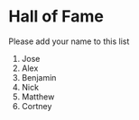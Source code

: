 # Hall of Fame
Please add your name to this list

1. Jose
2. Alex
3. Benjamin
4. Nick
5. Matthew
6. Cortney

